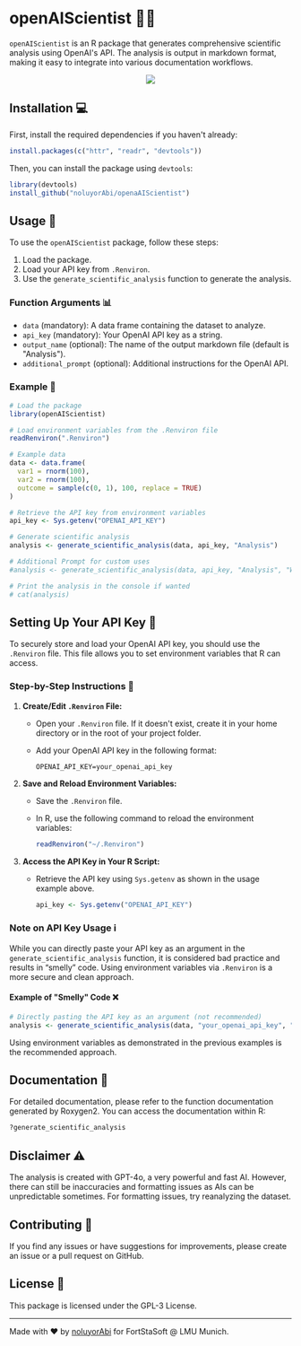 # openAIScientist 🧪🔬

`openAIScientist` is an R package that generates comprehensive scientific analysis using OpenAI's API. The analysis is output in markdown format, making it easy to integrate into various documentation workflows.

<div align="center">
  <img src="https://hits.sh/github.com/noluyorAbi/openaAIScientist.svg?style=for-the-badge&label=TOTAL%20VIEWS&labelColor=000000&logo=r" />
</div>

## Installation 💻

First, install the required dependencies if you haven't already:

```r
install.packages(c("httr", "readr", "devtools"))
```

Then, you can install the package using `devtools`:

```r
library(devtools)
install_github("noluyorAbi/openaAIScientist")
```

## Usage 🚀

To use the `openAIScientist` package, follow these steps:

1. Load the package.
2. Load your API key from `.Renviron`.
3. Use the `generate_scientific_analysis` function to generate the analysis.

### Function Arguments 📊

- `data` (mandatory): A data frame containing the dataset to analyze.
- `api_key` (mandatory): Your OpenAI API key as a string.
- `output_name` (optional): The name of the output markdown file (default is "Analysis").
- `additional_prompt` (optional): Additional instructions for the OpenAI API.

### Example 📝

```r
# Load the package
library(openAIScientist)

# Load environment variables from the .Renviron file
readRenviron(".Renviron")

# Example data
data <- data.frame(
  var1 = rnorm(100),
  var2 = rnorm(100),
  outcome = sample(c(0, 1), 100, replace = TRUE)
)

# Retrieve the API key from environment variables
api_key <- Sys.getenv("OPENAI_API_KEY")

# Generate scientific analysis
analysis <- generate_scientific_analysis(data, api_key, "Analysis")

# Additional Prompt for custom uses
#analysis <- generate_scientific_analysis(data, api_key, "Analysis", "Write the Analysis in German")

# Print the analysis in the console if wanted
# cat(analysis)
```

## Setting Up Your API Key 🔑

To securely store and load your OpenAI API key, you should use the `.Renviron` file. This file allows you to set environment variables that R can access.

### Step-by-Step Instructions 📝

1. **Create/Edit `.Renviron` File:**

   - Open your `.Renviron` file. If it doesn't exist, create it in your home directory or in the root of your project folder.
   - Add your OpenAI API key in the following format:
   
     ```plaintext
     OPENAI_API_KEY=your_openai_api_key
     ```

2. **Save and Reload Environment Variables:**

   - Save the `.Renviron` file.
   - In R, use the following command to reload the environment variables:
   
     ```r
     readRenviron("~/.Renviron")
     ```

3. **Access the API Key in Your R Script:**

   - Retrieve the API key using `Sys.getenv` as shown in the usage example above.
   
     ```r
     api_key <- Sys.getenv("OPENAI_API_KEY")
     ```

### Note on API Key Usage ℹ️

While you can directly paste your API key as an argument in the `generate_scientific_analysis` function, it is considered bad practice and results in “smelly” code. Using environment variables via `.Renviron` is a more secure and clean approach.

#### Example of "Smelly" Code ❌

```r
# Directly pasting the API key as an argument (not recommended)
analysis <- generate_scientific_analysis(data, "your_openai_api_key", "Analysis")
```

Using environment variables as demonstrated in the previous examples is the recommended approach.

## Documentation 📖

For detailed documentation, please refer to the function documentation generated by Roxygen2. You can access the documentation within R:

```r
?generate_scientific_analysis
```

## Disclaimer ⚠️

The analysis is created with GPT-4o, a very powerful and fast AI. However, there can still be inaccuracies and formatting issues as AIs can be unpredictable sometimes. For formatting issues, try reanalyzing the dataset.

## Contributing 🤝

If you find any issues or have suggestions for improvements, please create an issue or a pull request on GitHub.

## License 📜

This package is licensed under the GPL-3 License.

---

Made with ♥ by [noluyorAbi](https://github.com/noluyorAbi) for FortStaSoft @ LMU Munich.

